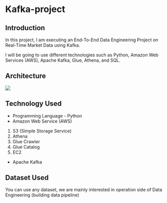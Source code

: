 # Kafka-project

## Introduction 
In this project, I am executing an End-To-End Data Engineering Project on Real-Time Market Data using Kafka.

I will be going to use different technologies such as Python, Amazon Web Services (AWS), Apache Kafka, Glue, Athena, and SQL.

## Architecture 
<img src="https://viewer.diagrams.net/?tags=%7B%7D&highlight=0000ff&edit=_blank&layers=1&nav=1#G1An5TpNcuQnuP1rsaudf8jKT6hhERb8VY">

## Technology Used
- Programming Language - Python
- Amazon Web Service (AWS)
1. S3 (Simple Storage Service)
2. Athena
3. Glue Crawler
4. Glue Catalog
5. EC2
- Apache Kafka


## Dataset Used
You can use any dataset, we are mainly interested in operation side of Data Engineering (building data pipeline) 


